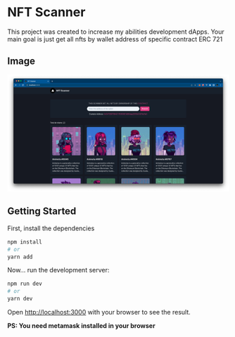# NFT Scanner

This project was created to increase my abilities development dApps.
Your main goal is just get all nfts by wallet address of specific contract ERC 721

## Image

<img src="/public/wallpaper.png" alt="Home Page" width="600"/>

## Getting Started

First, install the dependencies

```bash
npm install
# or
yarn add
```

Now... run the development server:

```bash
npm run dev
# or
yarn dev
```

Open [http://localhost:3000](http://localhost:3000) with your browser to see the result.

**PS: You need metamask installed in your browser**
